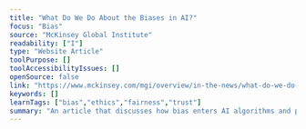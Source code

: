 ```yaml
---
title: "What Do We Do About the Biases in AI?"
focus: "Bias"
source: "McKinsey Global Institute"
readability: ["I"]
type: "Website Article"
toolPurpose: []
toolAccessibilityIssues: []
openSource: false
link: "https://www.mckinsey.com/mgi/overview/in-the-news/what-do-we-do-about-the-biases-in-ai"
keywords: []
learnTags: ["bias","ethics","fairness","trust"]
summary: "An article that discusses how bias enters AI algorithms and possible methods for removing or avoiding bias. "
---
```


